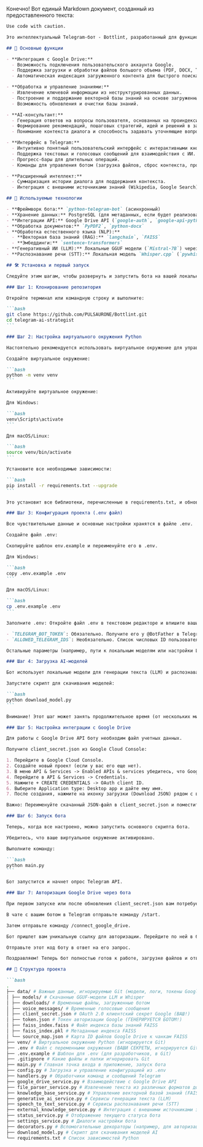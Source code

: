 Конечно! Вот единый Markdown документ, созданный из предоставленного текста:

````markdown
Use code with caution.

Это интеллектуальный Telegram-бот - Bottlint, разработанный для функционирования в качестве AI-ассистента. Он способен обрабатывать и использовать загружаемую информацию из Google Drive для предоставления консультаций, анализа данных и генерации контекстно-зависимых решений и стратегий.

## 🌟 Основные функции

- **Интеграция с Google Drive:**
  - Возможность подключения пользовательского аккаунта Google.
  - Поддержка загрузки и обработки файлов большого объема (PDF, DOCX, TXT).
  - Автоматическая индексация загруженного контента для быстрого поиска.

- **Обработка и управление знаниями:**
  - Извлечение ключевой информации из неструктурированных данных.
  - Построение и поддержание векторной базы знаний на основе загруженных материалов.
  - Возможность обновления и очистки базы знаний.

- **AI-консультант:**
  - Генерация ответов на вопросы пользователя, основанных на проиндексированной информации.
  - Формирование рекомендаций, пошаговых стратегий, идей и решений в заданной тематике (например, маркетинг, реклама, SMM).
  - Понимание контекста диалога и способность задавать уточняющие вопросы.

- **Интерфейс в Telegram:**
  - Интуитивно понятный пользовательский интерфейс с интерактивными кнопками.
  - Поддержка текстовых и голосовых сообщений для взаимодействия с ИИ.
  - Прогресс-бары для длительных операций.
  - Команды для управления ботом (загрузка файлов, сброс контекста, проверка статуса).

- **Расширенный интеллект:**
  - Суммаризация истории диалога для поддержания контекста.
  - Интеграция с внешними источниками знаний (Wikipedia, Google Search) для получения актуальной информации.

## 🚀 Используемые технологии

- **Фреймворк бота:** `python-telegram-bot` (асинхронный)
- **Хранение данных:** PostgreSQL (для метаданных, если будет реализовано), Redis (для кеширования и состояний)
- **Интеграции API:** Google Drive API (`google-auth`, `google-api-python-client`)
- **Обработка документов:** `PyPDF2`, `python-docx`
- **Обработка естественного языка (NLP):**
  - **Векторная база знаний (RAG):** `langchain`, `FAISS`
  - **Эмбеддинги:** `sentence-transformers`
- **Генеративный ИИ (LLM):** Локальные GGUF модели (`Mistral-7B`) через `ctransformers`
- **Распознавание речи (STT):** Локальная модель `Whisper.cpp` (`pywhispercpp`)

## 🛠️ Установка и первый запуск

Следуйте этим шагам, чтобы развернуть и запустить бота на вашей локальной машине.

### Шаг 1: Клонирование репозитория

Откройте терминал или командную строку и выполните:

```bash
git clone https://github.com/PULSAURONE/Bottlint.git
cd telegram-ai-strategist
```

### Шаг 2: Настройка виртуального окружения Python

Настоятельно рекомендуется использовать виртуальное окружение для управления зависимостями проекта.

Создайте виртуальное окружение:

```bash
python -m venv venv
```

Активируйте виртуальное окружение:

Для Windows:

```bash
venv\Scripts\activate
```

Для macOS/Linux:

```bash
source venv/bin/activate
```

Установите все необходимые зависимости:

```bash
pip install -r requirements.txt --upgrade
```

Это установит все библиотеки, перечисленные в requirements.txt, и обновит их до последних совместимых версий.

### Шаг 3: Конфигурация проекта (.env файл)

Все чувствительные данные и основные настройки хранятся в файле .env.

Создайте файл .env:

Скопируйте шаблон env.example и переименуйте его в .env.

Для Windows:

```bash
copy .env.example .env
```

Для macOS/Linux:

```bash
cp .env.example .env
```

Заполните .env: Откройте файл .env в текстовом редакторе и впишите ваши значения.

- `TELEGRAM_BOT_TOKEN`: Обязательно. Получите его у @BotFather в Telegram.
- `ALLOWED_TELEGRAM_IDS`: Необязательно. Список числовых ID пользователей Telegram, которым разрешен доступ к боту (через запятую, без пробелов). Если оставить пустым, доступ будет открыт для всех.

Остальные параметры (например, пути к локальным моделям или настройки LLM) можно оставить по умолчанию для первого запуска.

### Шаг 4: Загрузка AI-моделей

Бот использует локальные модели для генерации текста (LLM) и распознавания речи (STT).

Запустите скрипт для скачивания моделей:

```bash
python download_model.py
```

Внимание! Этот шаг может занять продолжительное время (от нескольких минут до часа и более, в зависимости от скорости вашего интернет-соединения) и потребует значительного свободного места на диске (порядка ~5-7 ГБ). Модели будут сохранены в папку data/models/, которая игнорируется Git для безопасности и уменьшения размера репозитория.

### Шаг 5: Настройка интеграции с Google Drive

Для работы с Google Drive API боту необходим файл учетных данных.

Получите client_secret.json из Google Cloud Console:

1. Перейдите в Google Cloud Console.
2. Создайте новый проект (если у вас его еще нет).
3. В меню API & Services -> Enabled APIs & services убедитесь, что Google Drive API включен. Если нет, включите его.
4. Перейдите в API & Services -> Credentials.
5. Нажмите + CREATE CREDENTIALS -> OAuth client ID.
6. Выберите Application type: Desktop app и дайте ему имя.
7. После создания, нажмите на иконку загрузки (Download JSON) рядом с вашим новым Client ID.

Важно: Переименуйте скачанный JSON-файл в client_secret.json и поместите его в папку data/ вашего проекта. (Папка data/ находится в корне проекта).

### Шаг 6: Запуск бота

Теперь, когда все настроено, можно запустить основного скрипта бота.

Убедитесь, что ваше виртуальное окружение активировано.

Выполните команду:

```bash
python main.py
```

Бот запустится и начнет опрос Telegram API.

### Шаг 7: Авторизация Google Drive через бота

При первом запуске или после обновления client_secret.json вам потребуется авторизовать бота в Google.

В чате с вашим ботом в Telegram отправьте команду /start.

Затем отправьте команду /connect_google_drive.

Бот пришлет вам уникальную ссылку для авторизации. Перейдите по ней в браузере, авторизуйтесь в своем Google-аккаунте и скопируйте предоставленный Google код.

Отправьте этот код боту в ответ на его запрос.

Поздравляем! Теперь бот полностью готов к работе, загрузке файлов и ответам на ваши вопросы!

## 📂 Структура проекта

```bash
.
├── data/ # Важные данные, игнорируемые Git (модели, логи, токены Google)
│ ├── models/ # Скачанные GGUF-модели LLM и Whisper
│ ├── downloads/ # Временные файлы, загруженные ботом
│ ├── voice_messages/ # Временные голосовые сообщения
│ ├── client_secret.json # OAuth 2.0 клиентский секрет Google (ВАШ!)
│ ├── token.json # Токен авторизации Google (ГЕНЕРИРУЕТСЯ БОТОМ!)
│ ├── faiss_index.faiss # Файл индекса базы знаний FAISS
│ ├── faiss_index.pkl # Метаданные индекса FAISS
│ └── source_map.json # Карта ID файлов Google Drive к чанкам FAISS
├── venv/ # Виртуальное окружение Python (игнорируется Git)
├── .env # Файл с переменными окружения (ВАШИ СЕКРЕТЫ, игнорируется Git)
├── .env.example # Шаблон для .env (для разработчиков, в Git)
├── .gitignore # Какие файлы и папки игнорировать Git
├── main.py # Главная точка входа в приложение, запуск бота
├── config.py # Загрузка и управление конфигурацией из .env
├── handlers.py # Обработчики команд и сообщений Telegram
├── google_drive_service.py # Взаимодействие с Google Drive API
├── file_parser_service.py # Извлечение текста из различных форматов документов
├── knowledge_base_service.py # Управление векторной базой знаний (FAISS)
├── generative_ai_service.py # Сервисы генерации текста (LLM)
├── speech_to_text_service.py # Сервисы распознавания речи (STT)
├── external_knowledge_service.py # Интеграция с внешними источниками знаний
├── status_service.py # Отображение текущего статуса бота
├── settings_service.py # Диалоги настройки бота
├── decorators.py # Вспомогательные декораторы (например, для авторизации)
├── download_model.py # Скрипт для скачивания моделей AI
└── requirements.txt # Список зависимостей Python
````